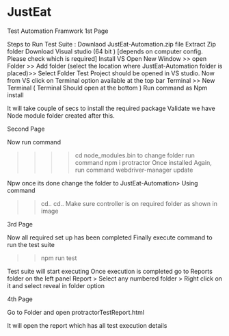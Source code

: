 # JustEat
Test Automation Framwork
1st Page 

Steps to Run Test Suite :
Downlaod JustEat-Automation.zip file 
Extract Zip folder
 Download Visual studio (64 bit ) [depends on computer config. Please check which is required]
Install VS 
Open New Window >> open Folder >> Add folder (select the location where JustEat-Automation folder is placed)>> Select Folder 
Test Project should be opened in VS studio.
Now from VS click on Terminal option available at the top bar 
Terminal >> New Terminal ( Terminal Should open at the bottom ) 
Run command as 
Npm install
 
It will take couple of secs to install the required package 
Validate we have Node module folder created after this.








Second Page 

 

Now run command
>>>> cd node_modules\.bin
 to change folder 
run command 
>>>>npm i protractor
Once installed 
Again, run command
>>>webdriver-manager update


Npw once its done change the folder to JustEat-Automation>
Using command 
>> cd..
>>cd..
Make sure controller is on required folder as shown in image 


3rd Page 
 
Now all required set up has been completed 
Finally execute  command to run the test suite 
>>npm run test 

Test suite will start executing 
 Once execution is completed go to 
Reports folder on the left panel 
Report > Select any numbered folder > Right click on it and select reveal in folder option 
 
4th Page 

Go to Folder and open protractorTestReport.html
 
It will open the report which has all test execution details 


 








